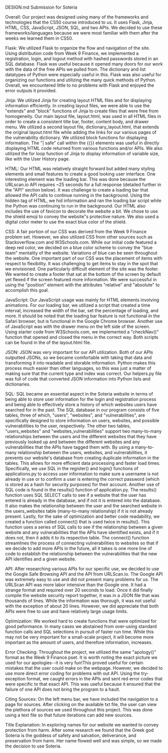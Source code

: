 DESIGN.md Submission for Soteria

Overall:
    Our project was designed using many of the frameworks and technologies that the CS50 course introduced to us.
    It uses Flask, Jinja, HTML, CSS, JavaScript, JSON, SQL, and two APIs. We decided to use these frameworks/languages because we were
    most familiar with them after the weeks we learned them in CS50.

Flask:
    We utilized Flask to organize the flow and navigation of the site. Using distribution code from Week 9 Finance, we implemented a
    registration, login, and logout method with hashed passwords stored in an SQL database. Flask was useful because it opened many doors
    for our work with the data of the free APIs we pulled from. The dictionary and list datatypes of Python were especially useful in this.
    Flask was also useful for organizing our functions and utilizing the many quick methods of Python. Overall, we encountered little to
    no problems with Flask and enjoyed the error outputs it provided.

Jinja:
    We utilized Jinja for creating layout HTML files and for displaying information efficiently. In creating layout files, we were able to
    use the "extends" and "block" functions of Jinja to create files that were free from homogeneity. Our main layout file, layout.html,
    was used in all HTML files in order to create a consistent title bar, footer, content body, and drawer menu. We utilized a second
    layout file, dictionary_layout.html, that extends the original layout.html file while adding the links for our various pages of the
    vulnerability dictionary. We utilized block functions for displaying information. The "| safe" call within the {{}} elements was useful
    in directly displaying HTML code returned from various functions and/or APIs. We also utilized the for loop function of Jinja to display
    information of variable size, like with the User History page.

HTML:
    Our HTML was relatively straight forward but added many styling elements and small features to create a good looking user interface.
    One interesting element was the loading bar. This was done because the URLscan.io API requires ~25 seconds for a full response (detailed
    further in the "API" section below). It was challenge to create a loading bar that allowed the API calls to continue running in the
    background. Using the hidden tag of HTML, we hid information and ran the loading bar script while the Python was continuing to run in
    the background. Our HTML also includes the use of favicon to decorate the website a bit. We chose to use the shield emoji to convey
    the website"s protective nature. We also used a digital color meter to use the exact blue color of the shield.

CSS:
    A fair portion of our CSS was derived from the Week 9 Finance problem set. However, we also utilized CSS from other sources such as
    Stackoverflow.com and W3Schools.com. While our initial code featured a deep red color, we decided on a blue color scheme to convey the
    "blue team" mentality of the website. Variations of blue can be seen throughout the website. One important part of our CSS was the
    placement of items with respect to flexibility. It was challenging to get items to stay in the spot that we envisioned. One particularly
    difficult element of the site was the footer. We wanted to create a footer that sat at the bottom of the screen by default yet flexed if
    the screen featured more information. We were successful in using the "position" element with the attributes "relative" and "absolute"
    to accomplish this goal.

JavaScript:
    Our JavaScript usage was mainly for HTML elements involving animations. For our loading bar, we utilized a script that created a time
    interval, increased the width of the bar, set the percentage of loading, and more. It should be noted that the loading bar feature is
    not functional in the Safari browser, but is functional in the Google Chrome browser. Another use of JavaScript was with the drawer menu
    on the left side of the screen. Using starter code from W3Schools.com, we implemented a "checkNav()" function that opened and closed the
    menu in the correct way. Both scripts can be found in the <head> of the layout.html file.

JSON:
    JSON was very important for our API utilization. Both of our APIs outputted JSONs, so we became comfortable with taking that data
    and transforming it into readable and storable information. Python makes this process much easier than other languages, so this was just a
    matter of making sure that the current type and index was correct. Our helpers.py file was full of code that converted JSON information
    into Python lists and dictionaries.

SQL:
    SQL became an essential aspect in the Soteria website in terms of being able to store user information for the login and
    registration process and being able to effectively store a history of which websites users have searched for in the past.
    The SQL database in our program consists of five tables, three of which, "users", "websites", and "vulnerabilities", are specifically
    designed to store information on users, websites, and possible vulnerabilities to the user, respectively. The other two tables,
    "users_websites" and "websites_vulnerabilities" support two many-to-many relationships between the users and the different websites that
    they have previously looked up and between the different websites and any vulnerabilities that the APIs have tagged them with. By using a
    many-to-many relationship between the users, websites, and vulnerabilities, it prevents our website's database from creating duplicate
    information in the tables. This allows for more efficient data processing and faster load times.
    Specifically, we use SQL in the register() and login() functions of applications.py to access user information to make sure a username is not
    already in use or to confirm a user is entering the correct password (which is stored as a hash for security purposes) for their account.
    Another use of SQL code is found in the results() function of application.py. The results() function uses SQL SELECT calls to see if a
    website that the user has entered is already in the database, and if not it is entered into the database. It also makes the relationship
    between the user and the searched website in the users_websites table (many-to-many relationship) if it is not already present.
    Lastly, for the sake of optimization and better code readability, we created a function called connect() that is used twice in results().
    This function uses a series of SQL calls to see if the relationship between a given website and any vulnerabilities that the APIs have
    identified exists, and if it does not, then it adds it to its respective table. The connect() function streamlines the process of
    connecting vulnerabilities to websites so that if we decide to add more APIs in the future, all it takes is one more line of code to
    establish the relationship between the vulnerabilities that the new API identifies and a given website.

API:
    After researching various APIs for our specific use, we decided to use the Google Safe Browsing API and the API from URLScan.io. The Google
    API was extremely easy to use and did not present many problems for us. The URLScan API was more labor intensive than the Google one. It
    had a strange format and required over 20 seconds to load. Once it did finally compile the website security report together, it was in
    a JSON file that was thousands of lines. While the information was thorough, it was not useful with the exception of about 20 lines.
    However, we did appreciate that both APIs were free to use and have relatively large usage limits.

Optimization:
    We worked hard to create functions that were optimized for good peformance. In many cases we abstained from over-using standard function
    calls and SQL selections in pursuit of faster run time. While this may not be very important for a small-scale project, it will become
    more important as the amount of users, and therefore information, increases.

Error Checking:
    Throughout the project, we utilized the same "apology()" format as the Week 9 Finance pset. It is worth noting the exact picture we
    used for our apologies--it is very fun!This proved useful for certain mistakes that the user could make on the webpage. However, we
    decided to use more direct error coding for problems with out API. Using the try-exception format, we caught errors in the APIs and
    sent red error codes that were specific to that exact API. This was useful because it ensured that the failure of one API does not bring
    the program to a hault.

Citing Sources:
    On the left menu bar, we have included the navigation to a page for sources. After clicking on the available txt file, the user can
    view the plethora of sources we used throughout this project. This was done using a text file so that future iterations can add new
    sources.

Title Explanation:
    In exploring names for our website we wanted to convey protection from harm. After some research we found that the Greek god Soteria is
    the goddess of safety and salvation, deliverance, and preservation from harm. Her name flowed well and was simple, so we made
    the decision to use Soteria.

